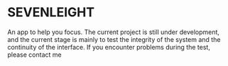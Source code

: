 # SEVENLEIGHT
An app to help you focus. The current project is still under development, and the current stage is mainly to test the integrity of the system and the continuity of the interface. If you encounter problems during the test, please contact me
